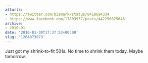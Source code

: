 ```yaml
---
alturls:
- https://twitter.com/bismark/status/8418694334
- https://www.facebook.com/17803937/posts/442250025646
archive:
- 2010-01
date: '2010-01-30T17:37:53+00:00'
slug: '1264873073'
---
```


Just got my shrink-to-fit 501s. No time to shrink them today. Maybe tomorrow.

